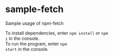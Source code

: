 # sample-fetch
Sample usage of npm-fetch

To install dependencies, enter <code>npm install</code> or <code>npm i</code> in the console. <br/>
To run the program, enter <code>npm start</code> in the console.
